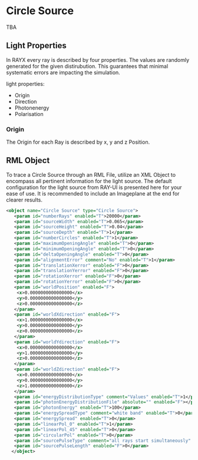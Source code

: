 # Circle Source

TBA

## Light Properties

In RAYX every ray is described by four properties. The values are randomly generated for the given distirubution. This guarantees that minimal systematic errors are impacting the simulation. 

light properties:
- Origin
- Direction
- Photonenergy
- Polarisation

### Origin

The Origin for each Ray is described by x, y and z Position. 


## RML Object

To trace a Circle Source through an RML File, utilize an XML Object to encompass all pertinent information for the light source. The default configuration for the light source from RAY-UI is presented here for your ease of use. It is recommended to include an Imageplane at the end for clearer results.

```XML
<object name="Circle Source" type="Circle Source">
   <param id="numberRays" enabled="T">20000</param>
   <param id="sourceWidth" enabled="T">0.065</param>
   <param id="sourceHeight" enabled="T">0.04</param>
   <param id="sourceDepth" enabled="T">1</param>
   <param id="numberCircles" enabled="T">1</param>
   <param id="maximumOpeningAngle" enabled="T">0</param>
   <param id="minimumOpeningAngle" enabled="T">0</param>
   <param id="deltaOpeningAngle" enabled="T">0</param>
   <param id="alignmentError" comment="No" enabled="T">1</param>
   <param id="translationXerror" enabled="F">0</param>
   <param id="translationYerror" enabled="F">0</param>
   <param id="rotationXerror" enabled="F">0</param>
   <param id="rotationYerror" enabled="F">0</param>
   <param id="worldPosition" enabled="F">
    <x>0.0000000000000000</x>
    <y>0.0000000000000000</y>
    <z>0.0000000000000000</z>
   </param>
   <param id="worldXdirection" enabled="F">
    <x>1.0000000000000000</x>
    <y>0.0000000000000000</y>
    <z>0.0000000000000000</z>
   </param>
   <param id="worldYdirection" enabled="F">
    <x>0.0000000000000000</x>
    <y>1.0000000000000000</y>
    <z>0.0000000000000000</z>
   </param>
   <param id="worldZdirection" enabled="F">
    <x>0.0000000000000000</x>
    <y>0.0000000000000000</y>
    <z>1.0000000000000000</z>
   </param>
   <param id="energyDistributionType" comment="Values" enabled="T">1</param>
   <param id="photonEnergyDistributionFile" absolute="" enabled="F"></param>
   <param id="photonEnergy" enabled="T">100</param>
   <param id="energySpreadType" comment="white band" enabled="T">0</param>
   <param id="energySpread" enabled="T">0</param>
   <param id="linearPol_0" enabled="T">1</param>
   <param id="linearPol_45" enabled="T">0</param>
   <param id="circularPol" enabled="T">0</param>
   <param id="sourcePulseType" comment="all rays start simultaneously" enabled="T">0</param>
   <param id="sourcePulseLength" enabled="F">0</param>
  </object>
```
